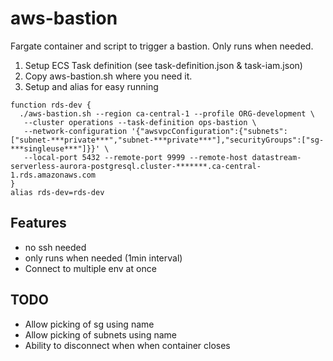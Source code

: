 # aws-bastion

Fargate container and script to trigger a bastion. Only runs when needed.

1. Setup ECS Task definition (see task-definition.json & task-iam.json)
2. Copy aws-bastion.sh where you need it.
3. Setup and alias for easy running

```
function rds-dev {
  ./aws-bastion.sh --region ca-central-1 --profile ORG-development \
   --cluster operations --task-definition ops-bastion \
   --network-configuration '{"awsvpcConfiguration":{"subnets":["subnet-***private***","subnet-***private***"],"securityGroups":["sg-***singleuse***"]}}' \
   --local-port 5432 --remote-port 9999 --remote-host datastream-serverless-aurora-postgresql.cluster-*******.ca-central-1.rds.amazonaws.com
}
alias rds-dev=rds-dev
```

## Features

- no ssh needed
- only runs when needed (1min interval)
- Connect to multiple env at once

## TODO

- Allow picking of sg using name
- Allow picking of subnets using name
- Ability to disconnect when when container closes
